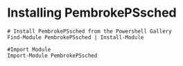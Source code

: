 # Installing PembrokePSsched

    # Install PembrokePSsched from the Powershell Gallery
    Find-Module PembrokePSsched | Install-Module

    #Import Module
    Import-Module PembrokePSsched
